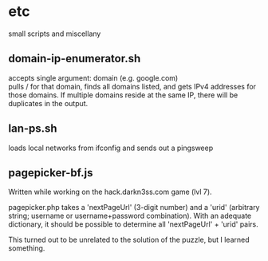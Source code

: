 # etc

small scripts and miscellany 

## domain-ip-enumerator.sh 

accepts single argument: domain (e.g. google.com)  
pulls / for that domain, finds all domains listed, and gets IPv4 addresses
for those domains. If multiple domains reside at the same IP, there will be
duplicates in the output.

## lan-ps.sh

loads local networks from ifconfig and sends out a pingsweep

## pagepicker-bf.js

Written while working on the hack.darkn3ss.com game (lvl 7). 

pagepicker.php takes a 'nextPageUrl' (3-digit number) and a 'urid' (arbitrary 
string; username or username+password combination). With an adequate 
dictionary, it should be possible to determine all 'nextPageUrl' + 'urid' 
pairs. 

This turned out to be unrelated to the solution of the puzzle, but I learned something. 
